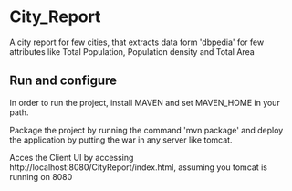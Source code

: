 City_Report
===========

A city report for few cities, that extracts data form 'dbpedia' for few attributes like Total Population, Population density and Total Area


Run and configure 
------------------
In order to run the project, install MAVEN and set MAVEN_HOME in your path.

Package the project by running the command 'mvn package' and deploy the application by putting the war in any server like tomcat.

Acces the Client UI by accessing http://localhost:8080/CityReport/index.html, assuming you tomcat is running on 8080